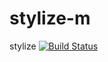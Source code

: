 # stylize-m
stylize
[![Build Status](https://api.travis-ci.org/sodabiscuit/stylize.svg)](https://travis-ci.org/sodabiscuit/stylize)
